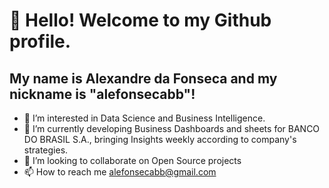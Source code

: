 # 👋 Hello! Welcome to my Github profile.
## My name is Alexandre da Fonseca and my nickname is "alefonsecabb"!

- 👀 I’m interested in Data Science and Business Intelligence. 
- 🌱 I’m currently developing Business Dashboards and sheets for BANCO DO BRASIL S.A., bringing Insights weekly according to company's strategies.    
- 💞️ I’m looking to collaborate on Open Source projects 
- 📫 How to reach me alefonsecabb@gmail.com


<link rel="stylesheet" href="https://cdn.jsdelivr.net/gh/devicons/devicon@v2.15.1/devicon.min.css">
                  
          

          


          

<!---
alefonsecabb/alefonsecabb is a ✨ special ✨ repository because its `README.md` (this file) appears on your GitHub profile.
You can click the Preview link to take a look at your changes.
--->
